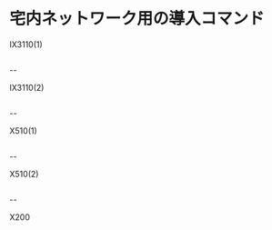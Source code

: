 # 宅内ネットワーク用の導入コマンド

IX3110(1)
```

```

--

IX3110(2)
```

```

--

X510(1)
```

```

--

X510(2)
```

```

--

X200
```

```
